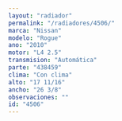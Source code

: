 ```yaml
---
layout: "radiador"
permalink: "/radiadores/4506/"
marca: "Nissan"
modelo: "Rogue"
ano: "2010"
motor: "L4 2.5"
transmision: "Automática"
parte: "438459"
clima: "Con clima"
alto: "17 11/16"
ancho: "26 3/8"
observaciones: ""
id: "4506"
---
```


